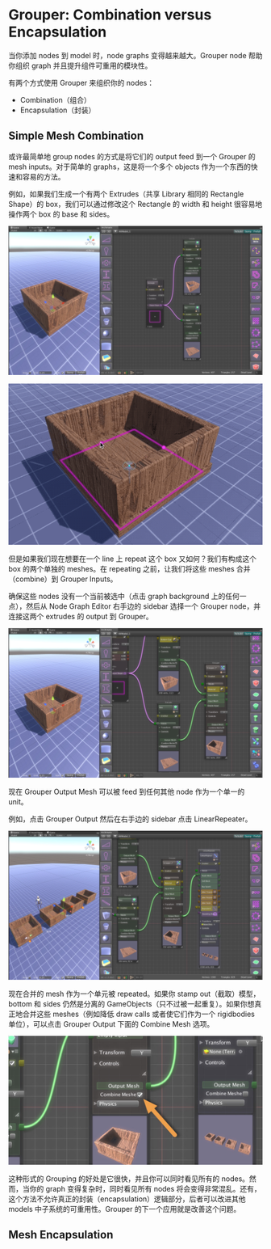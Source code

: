 # Grouper: Combination versus Encapsulation

当你添加 nodes 到 model 时，node graphs 变得越来越大。Grouper node 帮助你组织 graph 并且提升组件可重用的模块性。

有两个方式使用 Grouper 来组织你的 nodes：

- Combination（组合）
- Encapsulation（封装）

## Simple Mesh Combination

或许最简单地 group nodes 的方式是将它们的 output feed 到一个 Grouper 的 mesh inputs。对于简单的 graphs，这是将一个多个 objects 作为一个东西的快速和容易的方法。

例如，如果我们生成一个有两个 Extrudes（共享 Library 相同的 Rectangle Shape）的 box，我们可以通过修改这个 Rectangle 的 width 和 height 很容易地操作两个 box 的 base 和 sides。

![Archimatix-2017-08-31_02-32-18_PM](Image/Archimatix-2017-08-31_02-32-18_PM.jpg)

![BoxFromRect](Image/BoxFromRect.gif)

但是如果我们现在想要在一个 line 上 repeat 这个 box 又如何？我们有构成这个 box 的两个单独的 meshes。在 repeating 之前，让我们将这些 meshes 合并（combine）到 Grouper Inputs。

确保这些 nodes 没有一个当前被选中（点击 graph background 上的任何一点），然后从 Node Graph Editor 右手边的 sidebar 选择一个 Grouper node，并连接这两个 extrudes 的 output 到 Grouper。

![Archimatix-2017-08-31_02-45-06_PM](Image/Archimatix-2017-08-31_02-45-06_PM.jpg)

现在 Grouper Output Mesh 可以被 feed 到任何其他 node 作为一个单一的 unit。

例如，点击 Grouper Output 然后在右手边的 sidebar 点击 LinearRepeater。

![Archimatix-2017-08-31_02-47-30_PM](Image/Archimatix-2017-08-31_02-47-30_PM.jpg)

现在合并的 mesh 作为一个单元被 repeated。如果你 stamp out（截取）模型，bottom 和 sides 仍然是分离的 GameObjects（只不过被一起重复）。如果你想真正地合并这些 meshes（例如降低 draw calls 或者使它们作为一个 rigidbodies 单位），可以点击 Grouper Output 下面的 Combine Mesh 选项。

![Archimatix-2017-08-31_02-51-03_PM](Image/Archimatix-2017-08-31_02-51-03_PM.jpg)

这种形式的 Grouping 的好处是它很快，并且你可以同时看见所有的 nodes。然而，当你的 graph 变得复杂时，同时看见所有 nodes 将会变得非常混乱。还有，这个方法不允许真正的封装（encapsulation）逻辑部分，后者可以改进其他 models 中子系统的可重用性。Grouper 的下一个应用就是改善这个问题。

## Mesh Encapsulation
